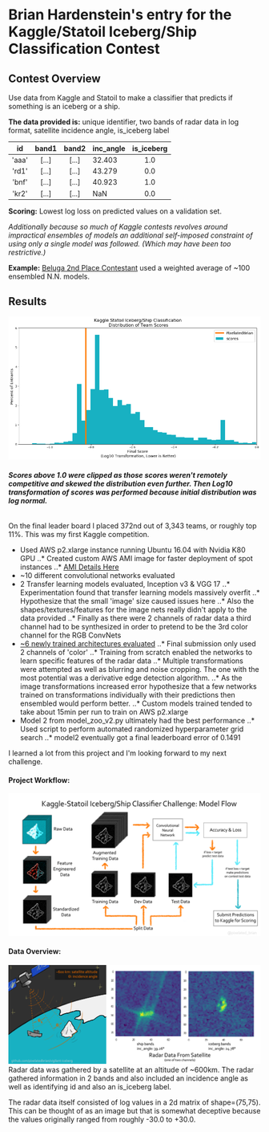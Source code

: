 # Brian Hardenstein's entry for the Kaggle/Statoil Iceberg/Ship Classification Contest
## Contest Overview
Use data from Kaggle and Statoil to make a classifier that predicts if something is an iceberg or a ship.

**The data provided is:**
unique identifier, two bands of radar data in log format, satellite incidence angle, is_iceberg label

| id | band1 | band2 | inc_angle | is_iceberg |
|:--:|:-----:|:-----:|:----------|:----------:|
|'aaa'|[...]|[...]|32.403|1.0|
|'rd1'|[...]|[...]|43.279|0.0|
|'bnf'|[...]|[...]|40.923|1.0|
|'kr2'|[...]|[...]|NaN|0.0|

**Scoring:** Lowest log loss on predicted values on a validation set.

_Additionally because so much of Kaggle contests revolves around impractical ensembles of models an additional self-imposed constraint of using only a single model was followed. (Which may have been too restrictive.)_

**Example:** [Beluga 2nd Place Contestant](https://www.kaggle.com/c/statoil-iceberg-classifier-challenge/discussion/48294) used a weighted average of ~100 ensembled N.N. models.

## Results
![competition results](/imgs/report/log_scores.png)
###### **_Scores above 1.0 were clipped as those scores weren't remotely competitive and skewed the distribution even further. Then Log10 transformation of scores was performed because initial distribution was log normal._**

On the final leader board I placed 372nd out of 3,343 teams, or roughly top 11%. This was my first Kaggle competition.

* Used AWS p2.xlarge instance running Ubuntu 16.04 with Nvidia K80 GPU
..* Created custom AWS AMI image for faster deployment of spot instances
..* [AMI Details Here](https://pixelatedbrian.github.io/2018-01-12-AWS-Deep-Learning-with-GPU/)
* ~10 different convolutional networks evaluated
* 2 Transfer learning models evaluated, Inception v3 & VGG 17
..* Experimentation found that transfer learning models massively overfit
..* Hypothesize that the small 'image' size caused issues here
..* Also the shapes/textures/features for the image nets really didn't apply to the data provided
..* Finally as there were 2 channels of radar data a third channel had to be synthesized in order to pretend to be the 3rd color channel for the RGB ConvNets
* [~6 newly trained architectures evaluated](/src/model_zoo_v2.py)
..* Final submission only used 2 channels of 'color'
..* Training from scratch enabled the networks to learn specific features of the radar data
..* Multiple transformations were attempted as well as blurring and noise cropping. The one with the most potential was a derivative edge detection algorithm.
..* As the image transformations increased error hypothesize that a few networks trained on transformations individually with their predictions then ensembled would perform better.
..* Custom models trained tended to take about 15min per run to train on AWS p2.xlarge
* Model 2 from model_zoo_v2.py ultimately had the best performance
..* Used script to perform automated randomized hyperparameter grid search
..* model2 eventually got a final leaderboard error of 0.1491


I learned a lot from this project and I'm looking forward to my next challenge.

#### Project Workflow:
![model flow](/imgs/report/model_flowchart.png)


#### Data Overview:

![data overview](/imgs/report/vigilant-iceberg_explanation_graphic_2.png)
Radar data was gathered by a satellite at an altitude of ~600km. The radar gathered information in 2 bands and also included an incidence angle as well as identifying id and also an is_iceberg label.

The radar data itself consisted of log values in a 2d matrix of shape=(75,75).  This can be thought of as an image but that is somewhat deceptive because the values originally ranged from roughly -30.0 to +30.0.
